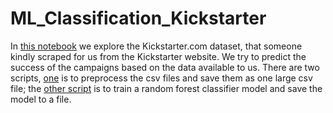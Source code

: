 # ML_Classification_Kickstarter
In [this notebook](ML_Classification_Kickstarter_MASTER.ipynb) we explore the Kickstarter.com dataset, that someone kindly scraped for us from the Kickstarter website. We try to predict the success of the campaigns based on the data available to us.
There are two scripts, [one](raw_convert.py) is to preprocess the csv files and save them as one large csv file; the [other script](train_save_model.py) is to train a random forest classifier model and save the model to a file.
